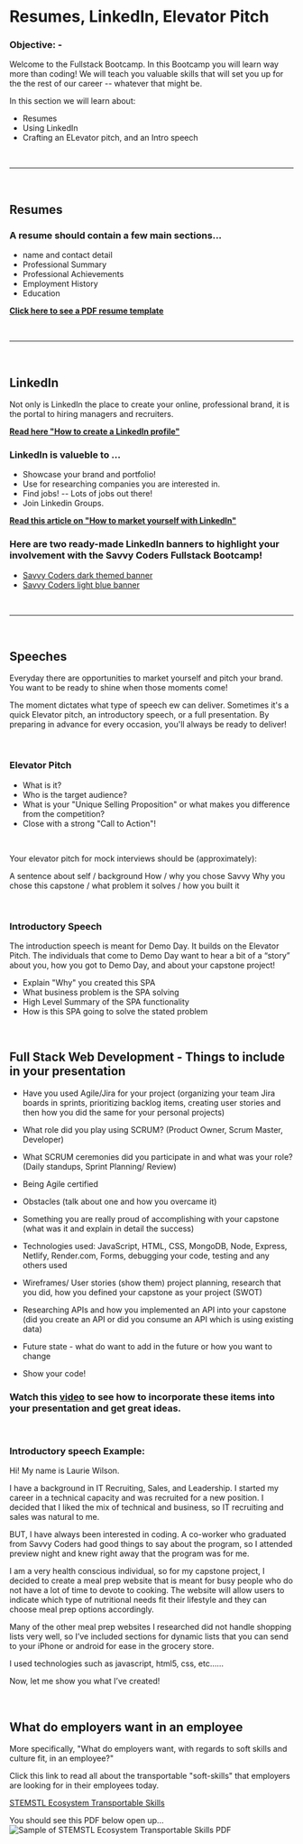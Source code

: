 # Resumes, LinkedIn, Elevator Pitch

### **Objective: -**

Welcome to the Fullstack Bootcamp. In this Bootcamp you will learn way more than coding! We will teach you valuable skills that will set you up for the the rest of our career -- whatever that might be.

In this section we will learn about:

- Resumes
- Using LinkedIn
- Crafting an ELevator pitch, and an Intro speech


<br >

---

<br >

## **Resumes**

### A resume should contain a few main sections...

* name and contact detail
* Professional Summary
* Professional Achievements
* Employment History
* Education

**[Click here to see a PDF resume template](docs/Resume.Template.SavvyCoders.pdf)**

<br >

---

<br >

## **LinkedIn**

Not only is LinkedIn the place to create your online, professional brand, it is the portal to hiring managers and recruiters.

**[Read here "How to create a LinkedIn profile"](https://www.linkedin.com/help/linkedin/answer/2964/signing-up-to-join-linkedin?lang=en)**

### LinkedIn is valueble to ...
- Showcase your brand and portfolio!
- Use for researching companies you are interested in.
- Find jobs! -- Lots of jobs out there!
- Join Linkedin Groups.

**[Read this article on "How to market yourself with LinkedIn"](https://dev.to/the_jeff_white/how-to-market-yourself-36ie)**

### Here are two ready-made LinkedIn banners to highlight your involvement with the Savvy Coders Fullstack Bootcamp! ###

* [Savvy Coders dark themed banner](img/FS_LinkedInBanner_Dark.png)
* [Savvy Coders light blue banner](img/FS_LinkedInBanner_Light.png)

<br >

---

<br >

## **Speeches**

Everyday there are opportunities to market yourself and pitch your brand. You want to be ready to shine when those moments come!

The moment dictates what type of speech ew can deliver. Sometimes it's a quick Elevator pitch, an introductory speech, or a full presentation. By preparing in advance for every occasion, you'll always be ready to deliver!

<br>

### Elevator Pitch ###
- What is it?
- Who is the target audience?
- What is your "Unique Selling Proposition" or what makes you difference from the competition?
- Close with a strong "Call to Action"!

<br>

Your elevator pitch for mock interviews should be (approximately):

A sentence about self / background
How / why you chose Savvy
Why you chose this capstone / what problem it solves / how you built it

<br>

### Introductory Speech ###

The introduction speech is meant for Demo Day. It builds on the Elevator Pitch. The individuals that come to Demo Day want to hear a bit of a “story” about you, how you got to Demo Day, and about your capstone project!

- Explain "Why" you created this SPA
- What business problem is the SPA solving
- High Level Summary of the SPA functionality
- How is this SPA going to solve the stated problem

<br>

## Full Stack Web Development - Things to include in your presentation

- Have you used Agile/Jira for your project (organizing your team Jira boards in sprints, prioritizing backlog items, creating user stories and then how you did the same for your personal projects)

- What role did you play using SCRUM? (Product Owner, Scrum Master, Developer)

- What SCRUM ceremonies did you participate in and what was your role? (Daily standups, Sprint Planning/ Review)

- Being Agile certified

- Obstacles (talk about one and how you overcame it)

- Something you are really proud of accomplishing with your capstone (what was it and explain in detail the success)

- Technologies used: JavaScript, HTML, CSS, MongoDB, Node, Express, Netlify, Render.com, Forms, debugging your code, testing and any others used

- Wireframes/ User stories (show them) project planning, research that you did, how you defined your capstone as your project (SWOT)

- Researching APIs and how you implemented an API into your capstone (did you create an API or did you consume an API which is using existing data)

- Future state - what do want to add in the future or how you want to change

- Show your code!

### Watch this [video](https://www.youtube.com/watch?v=tXw8XeFmuuk&t=50s) to see how to incorporate these items into your presentation and get great ideas.

<br>

### Introductory speech Example: ###

 Hi! My name is Laurie Wilson.

 I have a background in IT Recruiting, Sales, and Leadership. I started my career in a technical capacity and was recruited for a new position. I decided that I liked the mix of technical and business, so IT recruiting and sales was natural to me.

 BUT, I have always been interested in coding. A co-worker who graduated from Savvy Coders had good things to say about the program, so I attended preview night and knew right away that the program was for me.

 I am a very health conscious individual, so for my capstone project, I decided to create a meal prep website that is meant for busy people who do not have a lot of time to devote to cooking. The website will allow users to indicate which type of nutritional needs fit their lifestyle and they can choose meal prep options accordingly.

 Many of the other meal prep websites I researched did not handle shopping lists very well, so I’ve included sections for dynamic lists that you can send to your iPhone or android for ease in the grocery store.

 I used technologies such as javascript, html5, css, etc……

 Now, let me show you what I’ve created!

 <br>

## **What do employers want in an employee**

More specifically, "What do employers want, with regards to soft skills and culture fit, in an employee?"

Click this link to read all about the transportable "soft-skills" that employers are looking for in their employees today.

[STEMSTL Ecosystem Transportable Skills](https://drive.google.com/file/d/1NvNQhmcCbsAnB8ZxML61VYSiWEckJpyd/view)

You should see this PDF below open up...
![Sample of STEMSTL Ecosystem Transportable Skills PDF](img/Skills_and_Culture_Fit_Employers_Need_pdf.png)
